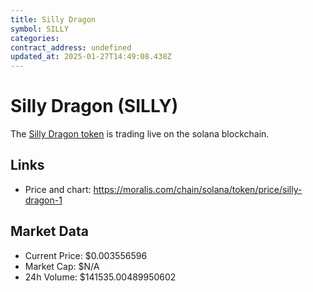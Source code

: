 ```yaml
---
title: Silly Dragon
symbol: SILLY
categories: 
contract_address: undefined
updated_at: 2025-01-27T14:49:08.438Z
---
```


# Silly Dragon (SILLY)
The [Silly Dragon token](https://moralis.com/chain/solana/token/price/silly-dragon-1) is trading live on the solana blockchain.

## Links
- Price and chart: https://moralis.com/chain/solana/token/price/silly-dragon-1

## Market Data
- Current Price: $0.003556596
- Market Cap: $N/A
- 24h Volume: $141535.00489950602

